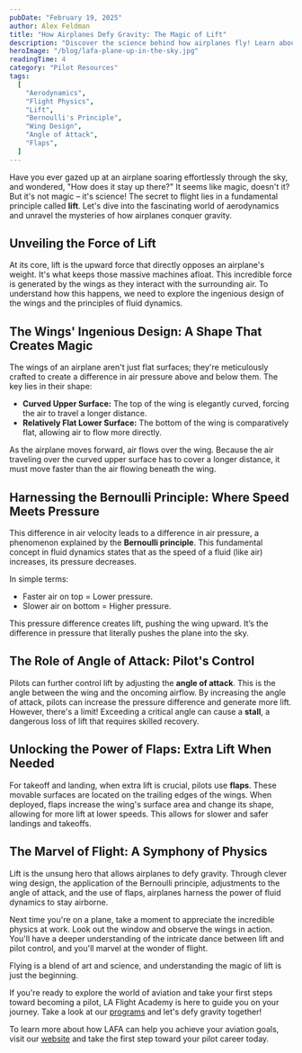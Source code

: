 ```yaml
---
pubDate: "February 19, 2025"
author: Alex Feldman
title: "How Airplanes Defy Gravity: The Magic of Lift"
description: "Discover the science behind how airplanes fly! Learn about lift, Bernoulli's principle, wing design, angle of attack, and flaps, and understand how these elements defy gravity."
heroImage: "/blog/lafa-plane-up-in-the-sky.jpg"
readingTime: 4
category: "Pilot Resources"
tags:
  [
    "Aerodynamics",
    "Flight Physics",
    "Lift",
    "Bernoulli's Principle",
    "Wing Design",
    "Angle of Attack",
    "Flaps",
  ]
---
```


Have you ever gazed up at an airplane soaring effortlessly through the sky, and wondered, "How does it stay up there?" It seems like magic, doesn't it? But it's not magic – it's science! The secret to flight lies in a fundamental principle called **lift**. Let's dive into the fascinating world of aerodynamics and unravel the mysteries of how airplanes conquer gravity.

## Unveiling the Force of Lift

At its core, lift is the upward force that directly opposes an airplane's weight. It's what keeps those massive machines afloat. This incredible force is generated by the wings as they interact with the surrounding air. To understand how this happens, we need to explore the ingenious design of the wings and the principles of fluid dynamics.

## The Wings' Ingenious Design: A Shape That Creates Magic

The wings of an airplane aren't just flat surfaces; they're meticulously crafted to create a difference in air pressure above and below them. The key lies in their shape:

- **Curved Upper Surface:** The top of the wing is elegantly curved, forcing the air to travel a longer distance.
- **Relatively Flat Lower Surface:** The bottom of the wing is comparatively flat, allowing air to flow more directly.

As the airplane moves forward, air flows over the wing. Because the air traveling over the curved upper surface has to cover a longer distance, it must move faster than the air flowing beneath the wing.

## Harnessing the Bernoulli Principle: Where Speed Meets Pressure

This difference in air velocity leads to a difference in air pressure, a phenomenon explained by the **Bernoulli principle**. This fundamental concept in fluid dynamics states that as the speed of a fluid (like air) increases, its pressure decreases.

In simple terms:

- Faster air on top = Lower pressure.
- Slower air on bottom = Higher pressure.

This pressure difference creates lift, pushing the wing upward. It’s the difference in pressure that literally pushes the plane into the sky.

## The Role of Angle of Attack: Pilot's Control

Pilots can further control lift by adjusting the **angle of attack**. This is the angle between the wing and the oncoming airflow. By increasing the angle of attack, pilots can increase the pressure difference and generate more lift. However, there's a limit! Exceeding a critical angle can cause a **stall**, a dangerous loss of lift that requires skilled recovery.

## Unlocking the Power of Flaps: Extra Lift When Needed

For takeoff and landing, when extra lift is crucial, pilots use **flaps**. These movable surfaces are located on the trailing edges of the wings. When deployed, flaps increase the wing's surface area and change its shape, allowing for more lift at lower speeds. This allows for slower and safer landings and takeoffs.

## The Marvel of Flight: A Symphony of Physics

Lift is the unsung hero that allows airplanes to defy gravity. Through clever wing design, the application of the Bernoulli principle, adjustments to the angle of attack, and the use of flaps, airplanes harness the power of fluid dynamics to stay airborne.

Next time you're on a plane, take a moment to appreciate the incredible physics at work. Look out the window and observe the wings in action. You'll have a deeper understanding of the intricate dance between lift and pilot control, and you'll marvel at the wonder of flight.

Flying is a blend of art and science, and understanding the magic of lift is just the beginning.

If you're ready to explore the world of aviation and take your first steps toward becoming a pilot, LA Flight Academy is here to guide you on your journey. Take a look at our [programs](/programs) and let's defy gravity together!

To learn more about how LAFA can help you achieve your aviation goals, visit our [website](/) and take the first step toward your pilot career today.

